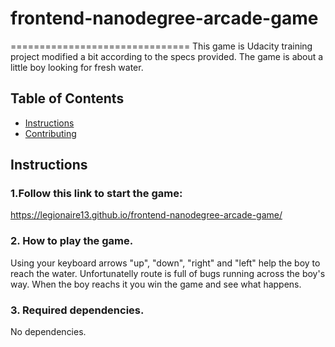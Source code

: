 # frontend-nanodegree-arcade-game
===============================
This game is Udacity training project modified a bit according to the specs provided.
The game is about a little boy looking for fresh water.

## Table of Contents
* [Instructions](#instructions)
* [Contributing](#contributing)

## Instructions
### 1.Follow this link to start the game:
https://legionaire13.github.io/frontend-nanodegree-arcade-game/

### 2. How to play the game.
Using your keyboard arrows "up", "down", "right" and "left" help the boy to reach the water. Unfortunatelly route is full of bugs running across the boy's way. When the boy reachs it you win the game and see what happens.

### 3. Required dependencies.
No dependencies.